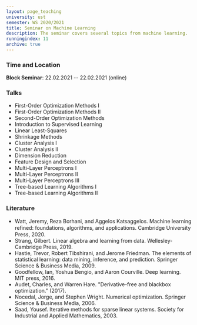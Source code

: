 ```yaml
---
layout: page_teaching
university: ust
semester: WS 2020/2021
title: Seminar on Machine Learning
description: The seminar covers several topics from machine learning.
runningindex: 11
archive: true
---
```


### Time and Location

**Block Seminar**: 22.02.2021 -- 22.02.2021 (online)

### Talks

+ First-Order Optimization Methods I
+ First-Order Optimization Methods II
+ Second-Order Optimization Methods
+ Introduction to Supervised Learning
+ Linear Least-Squares
+ Shrinkage Methods
+ Cluster Analysis I
+ Cluster Analysis II
+ Dimension Reduction
+ Feature Design and Selection
+ Multi-Layer Perceptrons I
+ Multi-Layer Perceptrons II
+ Multi-Layer Perceptrons III
+ Tree-based Learning Algorithms I
+ Tree-based Learning Algorithms II

### Literature

+ Watt, Jeremy, Reza Borhani, and Aggelos Katsaggelos. Machine learning reﬁned: foundations, algorithms, and applications. Cambridge University Press, 2020.
+ Strang, Gilbert. Linear algebra and learning from data. Wellesley-Cambridge Press, 2019.
+ Hastie, Trevor, Robert Tibshirani, and Jerome Friedman. The elements of statistical learning: data mining, inference, and prediction. Springer Science & Business Media, 2009.
+ Goodfellow, Ian, Yoshua Bengio, and Aaron Courville. Deep learning. MIT press, 2016.
+ Audet, Charles, and Warren Hare. "Derivative-free and blackbox optimization." (2017).
+ Nocedal, Jorge, and Stephen Wright. Numerical optimization. Springer Science & Business Media, 2006.
+ Saad, Yousef. Iterative methods for sparse linear systems. Society for Industrial and Applied Mathematics, 2003.
